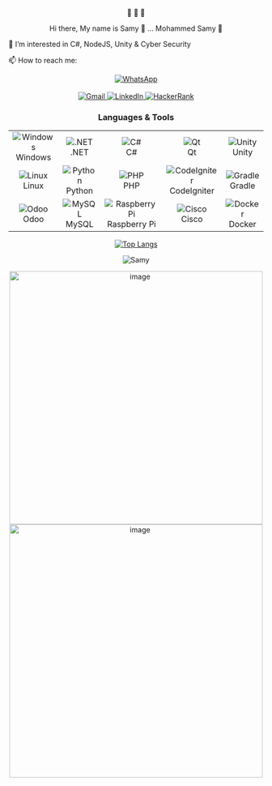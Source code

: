 <div align="center">
    👋 👋 👋
    <p align="center">Hi there, My name is Samy 🔫 ... Mohammed Samy 🔫</p>
</div>

👀 I’m interested in C#, NodeJS, Unity & Cyber Security

📫 How to reach me:
</div>
    <div align="center">
    <a href="https://unit.link/samy-sensei">
    <img src="https://img.shields.io/badge/Linktree-43E55E?logo=linktree&logoColor=000&style=plastic" alt="WhatsApp" />
    </a>
</div>
        <br>
<div align="center">
    <a href="mailto:samymohammed92@gmail.com">
        <img src="https://img.shields.io/badge/Gmail-D14836?style=for-the-badge&logo=gmail&logoColor=white" alt="Gmail" />
    </a>
    <a href="https://www.linkedin.com/in/mohamed-samy92/">
        <img src="https://img.shields.io/badge/linkedin-%230077B5.svg?&style=for-the-badge&logo=linkedin&logoColor=white" alt="LinkedIn" />
    </a>
    <a href="https://www.hackerrank.com/samymohammed92">
        <img src="https://img.shields.io/badge/-Hackerrank-2EC866?style=for-the-badge&logo=HackerRank&logoColor=white" alt="HackerRank" />
    </a>


### Languages & Tools

<table>
    <tr>
        <td align="center">
            <img src="https://img.shields.io/badge/Windows-0078D6?style=for-the-badge&logo=windows&logoColor=white" alt="Windows" />
            <br>Windows
        </td>
        <td align="center">
            <img src="https://img.shields.io/badge/.NET-5C2D91?style=for-the-badge&logo=.net&logoColor=white" alt=".NET" />
            <br>.NET
        </td>
        <td align="center">
            <img src="https://img.shields.io/badge/c%23-%23239120.svg?style=for-the-badge&logo=c-sharp&logoColor=white" alt="C#" />
            <br>C#
        </td>
              <td align="center">
            <img src="https://img.shields.io/badge/Qt-%23217346.svg?style=for-the-badge&logo=Qt&logoColor=white" alt="Qt" />
            <br>Qt
        </td>
        <td align="center">
            <img src="https://img.shields.io/badge/unity-%23000000.svg?style=for-the-badge&logo=unity&logoColor=white" alt="Unity" />
            <br>Unity
        </td>
    </tr>
    <tr>
        <td align="center">
            <img src="https://img.shields.io/badge/Linux-FCC624?style=for-the-badge&logo=linux&logoColor=black" alt="Linux" />
            <br>Linux
        </td>
        <td align="center">
            <img src="https://img.shields.io/badge/Python-3776AB?style=for-the-badge&logo=python&logoColor=white" alt="Python" />
            <br>Python
        </td>
        <td align="center">
            <img src="https://img.shields.io/badge/PHP-777BB4?style=for-the-badge&logo=php&logoColor=white" alt="PHP" />
            <br>PHP
        </td>
        <td align="center">
            <img src="https://img.shields.io/badge/codeigniter-EF4223?style=for-the-badge&logo=codeigniter&logoColor=white" alt="CodeIgniter" />
            <br>CodeIgniter
        </td>
        <td align="center">
            <img src="https://img.shields.io/badge/Gradle-02303A.svg?style=for-the-badge&logo=Gradle&logoColor=white" alt="Gradle" />
            <br>Gradle
        </td>
    </tr>
    <tr>
        <td align="center">
            <img src="https://img.shields.io/badge/Odoo-714B67?logo=odoo&logoColor=fff&style=flat" alt="Odoo" />
            <br>Odoo
        </td>
        <td align="center">
            <img src="https://img.shields.io/badge/mysql-%2300f.svg?style=for-the-badge&logo=mysql&logoColor=white" alt="MySQL" />
            <br>MySQL
        </td>
               <td align="center">
            <img src="https://img.shields.io/badge/-RaspberryPi-C51A4A?style=for-the-badge&logo=Raspberry-Pi" alt="Raspberry Pi" />
            <br>Raspberry Pi
        </td>
        <td align="center">
            <img src="https://img.shields.io/badge/cisco-%23049fd9.svg?style=for-the-badge&logo=cisco&logoColor=black" alt="Cisco" />
            <br>Cisco
        </td>
         <td align="center">
            <img src="https://img.shields.io/badge/docker-%230db7ed.svg?style=for-the-badge&logo=docker&logoColor=white" alt="Docker" />
            <br>Docker
        </td>
    </tr>
</table>

[![Top Langs](https://github-readme-stats.vercel.app/api/top-langs/?username=Morisamy)](https://github.com/Morisamy/Morisamy/blob/main/README.md)

![Samy](https://img.shields.io/badge/Samy-First%2C%20solve%20the%20problem.%20Then%2C%20write%20the%20code.-blue)

<div align="center">
    <img src="https://github.com/Morisamy/Morisamy/assets/43931403/016a31a9-8313-4dc8-ba83-45df05cf9f19" alt="image" width="500" />
    <img src="https://github.com/Morisamy/Morisamy/assets/43931403/e2a97c12-5219-4fb6-89c6-bccf15b61eed" alt="image" width="500" />
</div>
